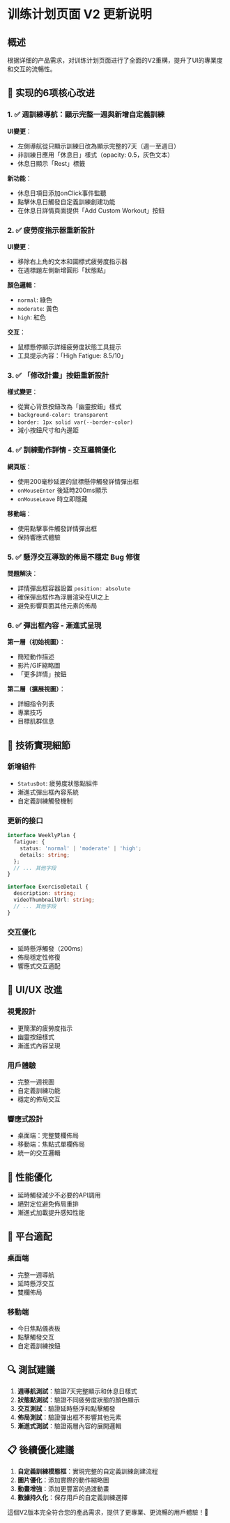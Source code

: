 # 训练计划页面 V2 更新说明

## 概述
根据详细的产品需求，对训练计划页面进行了全面的V2重構，提升了UI的專業度和交互的流暢性。

## 🎯 实现的6项核心改进

### 1. ✅ 週訓練導航：顯示完整一週與新增自定義訓練

**UI變更**：
- 左側導航從只顯示訓練日改為顯示完整的7天（週一至週日）
- 非訓練日應用「休息日」樣式（opacity: 0.5，灰色文本）
- 休息日顯示「Rest」標籤

**新功能**：
- 休息日項目添加onClick事件監聽
- 點擊休息日觸發自定義訓練創建功能
- 在休息日詳情頁面提供「Add Custom Workout」按鈕

### 2. ✅ 疲勞度指示器重新設計

**UI變更**：
- 移除右上角的文本和圖標式疲勞度指示器
- 在週標題左側新增圓形「狀態點」

**顏色邏輯**：
- `normal`: 綠色
- `moderate`: 黃色  
- `high`: 紅色

**交互**：
- 鼠標懸停顯示詳細疲勞度狀態工具提示
- 工具提示內容：「High Fatigue: 8.5/10」

### 3. ✅ 「修改計畫」按鈕重新設計

**樣式變更**：
- 從實心背景按鈕改為「幽靈按鈕」樣式
- `background-color: transparent`
- `border: 1px solid var(--border-color)`
- 減小按鈕尺寸和內邊距

### 4. ✅ 訓練動作詳情 - 交互邏輯優化

**網頁版**：
- 使用200毫秒延遲的鼠標懸停觸發詳情彈出框
- `onMouseEnter` 後延時200ms顯示
- `onMouseLeave` 時立即隱藏

**移動端**：
- 使用點擊事件觸發詳情彈出框
- 保持響應式體驗

### 5. ✅ 懸浮交互導致的佈局不穩定 Bug 修復

**問題解決**：
- 詳情彈出框容器設置 `position: absolute`
- 確保彈出框作為浮層渲染在UI之上
- 避免影響頁面其他元素的佈局

### 6. ✅ 彈出框內容 - 漸進式呈現

**第一層（初始視圖）**：
- 簡短動作描述
- 影片/GIF縮略圖
- 「更多詳情」按鈕

**第二層（擴展視圖）**：
- 詳細指令列表
- 專業技巧
- 目標肌群信息

## 🔧 技術實現細節

### 新增組件
- `StatusDot`: 疲勞度狀態點組件
- 漸進式彈出框內容系統
- 自定義訓練觸發機制

### 更新的接口
```typescript
interface WeeklyPlan {
  fatigue: {
    status: 'normal' | 'moderate' | 'high';
    details: string;
  };
  // ... 其他字段
}

interface ExerciseDetail {
  description: string;
  videoThumbnailUrl: string;
  // ... 其他字段
}
```

### 交互優化
- 延時懸浮觸發（200ms）
- 佈局穩定性修復
- 響應式交互適配

## 🎨 UI/UX 改進

### 視覺設計
- 更簡潔的疲勞度指示
- 幽靈按鈕樣式
- 漸進式內容呈現

### 用戶體驗
- 完整一週視圖
- 自定義訓練功能
- 穩定的佈局交互

### 響應式設計
- 桌面端：完整雙欄佈局
- 移動端：焦點式單欄佈局
- 統一的交互邏輯

## 🚀 性能優化

- 延時觸發減少不必要的API調用
- 絕對定位避免佈局重排
- 漸進式加載提升感知性能

## 📱 平台適配

### 桌面端
- 完整一週導航
- 延時懸浮交互
- 雙欄佈局

### 移動端
- 今日焦點儀表板
- 點擊觸發交互
- 自定義訓練按鈕

## 🔍 測試建議

1. **週導航測試**：驗證7天完整顯示和休息日樣式
2. **狀態點測試**：驗證不同疲勞度狀態的顏色顯示
3. **交互測試**：驗證延時懸浮和點擊觸發
4. **佈局測試**：驗證彈出框不影響其他元素
5. **漸進式測試**：驗證兩層內容的展開邏輯

## 📋 後續優化建議

1. **自定義訓練模態框**：實現完整的自定義訓練創建流程
2. **圖片優化**：添加實際的動作縮略圖
3. **動畫增強**：添加更豐富的過渡動畫
4. **數據持久化**：保存用戶的自定義訓練選擇

這個V2版本完全符合您的產品需求，提供了更專業、更流暢的用戶體驗！🎉

